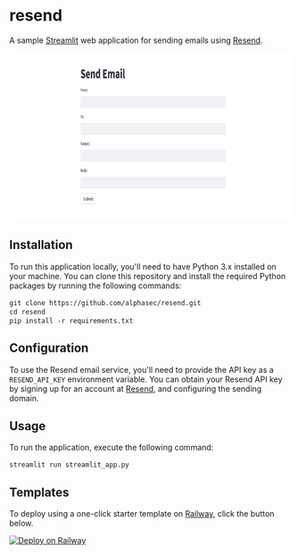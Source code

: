 # resend
A sample [Streamlit](https://streamlit.io/) web application for sending emails using [Resend](https://resend.com/).

<img src="./streamlit-resend.png" alt="streamlit-resend" height="300"/>

## Installation
To run this application locally, you'll need to have Python 3.x installed on your machine. You can clone this repository and install the required Python packages by running the following commands:
```
git clone https://github.com/alphasec/resend.git
cd resend
pip install -r requirements.txt
```

## Configuration
To use the Resend email service, you'll need to provide the API key as a `RESEND_API_KEY` environment variable. You can obtain your Resend API key by signing up for an account at [Resend](https://resend.com), and configuring the sending domain.

## Usage
To run the application, execute the following command:
```
streamlit run streamlit_app.py 
```
## Templates
To deploy using a one-click starter template on [Railway](https://railway.app/?referralCode=alphasec), click the button below.

[![Deploy on Railway](https://railway.app/button.svg)](https://railway.app/new/template/D-9Vm5?referralCode=alphasec)

